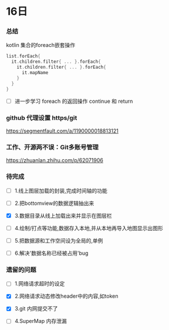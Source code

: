 # 16日



### 总结

kotlin 集合的foreach嵌套操作

```kotlin
list.forEach{
  it.children.filter{ ... }.forEach{
    it.children.filter{ ... }.forEach{
      it.mapName
    }
  }
}
```



- [ ] 进一步学习  foreach 的返回操作 continue 和 return







### github 代理设置 https/git 

https://segmentfault.com/a/1190000018813121



### 工作、开源两不误：Git多账号管理

https://zhuanlan.zhihu.com/p/62071906





### 待完成

- [ ] 1.线上图层加载的封装,完成时间轴的功能
- [ ] 2.把bottomview的数据逻辑抽出来
- [x] 3.数据目录从线上加载出来并显示在图层栏
- [ ] 4.绘制/打点等功能,数据存入本地,并从本地再导入地图显示出图形
- [ ] 5.把数据源和工作空间设为全局的,单例
- [ ] 6.解决'数据名称已经被占用'bug



### 遗留的问题

- [ ] 1.网络请求超时的设定

- [x] 2.网络请求动态修改header中的内容,如token

- [x] 3.git 内网提交不了

- [ ] 4.SuperMap 内存泄漏

  